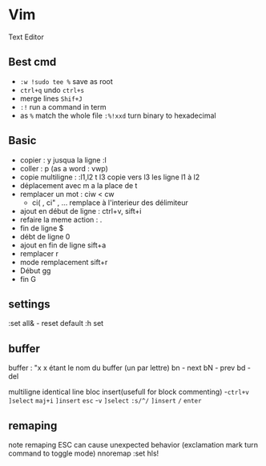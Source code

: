 
# Vim

Text Editor

Best cmd
---
- `:w !sudo tee %` save as root
- `ctrl+q` undo `ctrl+s`
- merge lines `Shif+J`
- `:!` run a command in term
- as `%` match the whole file `:%!xxd` turn binary to hexadecimal

Basic
---
- copier : y  jusqua la ligne :l
- coller : p (as a word : vwp)
- copie multiligne : :l1,l2 t l3  copie vers l3 les ligne l1 à l2
- déplacement avec m a la place de t
- remplacer un mot : ciw < cw
	- ci( , ci" , ... remplace à l'interieur des délimiteur
- ajout en début de ligne : ctrl+v, sift+i
- refaire la meme action : .
- fin de ligne $
- débt de ligne 0
- ajout en fin de ligne sift+a
- remplacer r
- mode remplacement sift+r
- Début gg
- fin G

settings
---
:set all&   - reset default
:h set


buffer
---
buffer : "x  x étant le nom du buffer (un par lettre) 
bn - next
bN - prev
bd - del

multiligne identical line bloc insert(usefull for block commenting)
    -`ctrl+v` `]select` `maj+i` `]insert` `esc`
    -`v` `]select` `:s/^/` `]insert` `/` `enter`

remaping
---
note remaping ESC can cause unexpected behavior
(exclamation mark turn command to toggle mode)
nnoremap <n><l> :set hls!<cr>
